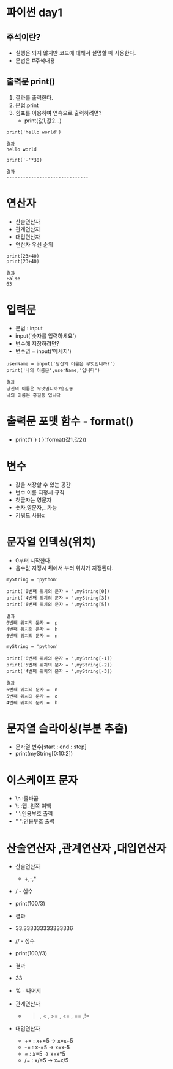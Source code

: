 # 파이썬 day1

## 주석이란?

- 실행은 되지 않지만 코드애 대해서 설명할 때 사용한다.
- 문법은 #주석내용

## 출력문 print()

1. 결과를 출력한다.
2. 문법:print
3. 쉼표를 이용하여 연속으로 출력하려면?
   - print(값1,값2...)

```
print('hello world')

결과
hello world
```



```
print('-'*30)

결과
------------------------------
```

# 연산자

- 산술연산자
- 관계연산자
- 대입연산자
- 연산자 우선 순위



```
print(23>40)
print(23+40)

결과
False
63
```

# 입력문

- 문법 : input
- input('숫자를 입력하세요')
- 변수에 저장하려면?
- 변수명 = input('메세지')



```
userName = input('당신의 이름은 무엇입니까?')
print('나의 이름은',userName,'입니다')

결과
당신의 이름은 무엇입니까?홍길동
나의 이름은 홍길동 입니다
```

# 출력문 포맷 함수 - format()

- print('{ } { }'.format(값1,값2))

# 변수

- 값을 저장할 수 있는 공간
- 변수 이름 지정시 규칙
- 첫글자는 영문자
- 숫자,영문자,_ 가능
- 키워드 사용x

# 문자열 인덱싱(위치)

- 0부터 시작한다.
- 음수값 지정시 뒤에서 부터 위치가 지정된다.



```
myString = 'python'

print('0번째 위치의 문자 = ',myString[0])
print('4번째 위치의 문자 = ',myString[3])
print('6번째 위치의 문자 = ',myString[5])

결과
0번째 위치의 문자 =  p
4번째 위치의 문자 =  h
6번째 위치의 문자 =  n
```



```
myString = 'python'

print('6번째 위치의 문자 = ',myString[-1])
print('5번째 위치의 문자 = ',myString[-2])
print('4번째 위치의 문자 = ',myString[-3])

결과
6번째 위치의 문자 =  n
5번째 위치의 문자 =  o
4번째 위치의 문자 =  h
```

# 문자열 슬라이싱(부분 추출)

- 문자열 변수[start​ : end : ​step]
- print(myString[0:10:2])

# 이스케이프 문자

- \n :줄바꿈
- \t :탭. 왼쪽 여백
- \' ':인용부호 출력
- \" ":인용부호 출력

# 산술연산자 ,관계연산자 ,대입연산자

- 산술연산자
  - +,-,*
- / - 실수
- print(100/3)
- 결과
- 33.333333333333336

- // - 정수
- print(100//3)
- 결과
- 33

- % - 나머지

- 관계연산자

  - > , < , >= , <= , == ,!=

- 대입연산자
  - += : x+=5 -> x=x+5
  - -= : x-=5 -> x=x-5
  - *= : x*=5 -> x=x*5
  - /= : x/=5 -> x=x/5